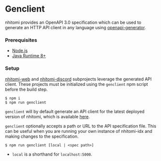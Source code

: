 # Genclient

nhitomi provides an OpenAPI 3.0 specification which can be used to generate an HTTP API client in any language using [openapi-generator](https://github.com/OpenAPITools/openapi-generator).

### Prerequisites

- [Node.js](https://nodejs.org/en/)
- [Java Runtime 8+](https://www.java.com/en/download/)

### Setup

[nhitomi-web](../nhitomi-web) and [nhitomi-discord](../nhitomi-discord) subprojects leverage the generated API client. These projects must be initialized using the `genclient` npm script before the build step.

```shell
$ npm i
$ npm run genclient
```

`genclient` will by default generate an API client for the latest deployed version of nhitomi, which is available [here](https://nhitomi.chiya.dev/api/v1).

`genclient` optionally accepts a path or URL to the API specification file. This can be useful when you are running your own instance of nhitomi-idx and making changes to the specification.

```shell
$ npm run genclient [local | <spec path>]
```

- `local` is a shorthand for `localhost:5000`.
